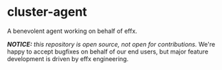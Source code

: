 # cluster-agent

A benevolent agent working on behalf of effx.

_**NOTICE:** this repository is open source, not open for contributions._ We're happy to accept bugfixes on behalf of
our end users, but major feature development is driven by effx engineering.
